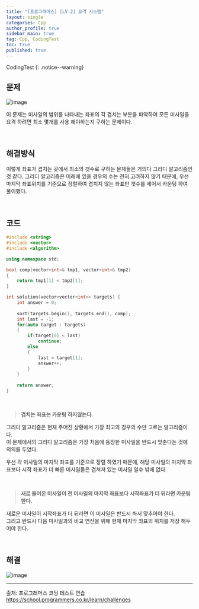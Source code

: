 ```yaml
---
title: "[프로그래머스] [LV.2] 요격 시스템"
layout: single
categories: Cpp
author_profile: true
sidebar_main: true
tag: Cpp, CodingTest
toc: true
published: true
---
```






CodingTest
{: .notice--warning}



## 문제

![image](https://github.com/PREADIM/PREADIM.github.io/assets/69719507/955983fe-04b3-440a-af5d-b2b0b208ae50)

이 문제는 미사일의 범위를 나타내는 좌표의 각 겹치는 부분을 파악하여 모든 미사일을 요격 하려면 최소 몇개를 사용 해야하는지 구하는 문제이다.


<br>



## 해결방식


이렇게 좌표가 겹치는 곳에서 최소의 갯수로 구하는 문제들은 거의다 그리디 알고리즘인 것 같다. 그리디 알고리즘은 미래에 있을 경우의 수는 전혀 고려하지 않기 때문에, 우선 마지막 좌표위치를 기준으로 정렬하여 겹치지 않는 좌표만 갯수를 세어서 카운팅 하여 풀이했다.


<br>


## 코드



```cpp
#include <string>
#include <vector>
#include <algorithm>

using namespace std;

bool comp(vector<int>& tmp1, vector<int>& tmp2)
{
    return tmp1[1] < tmp2[1];
}

int solution(vector<vector<int>> targets) {
    int answer = 0;
    
    sort(targets.begin(), targets.end(), comp);
    int last = -1;
    for(auto target : targets)
    {
        if(target[0] < last)
            continue;
        else
        {
            last = target[1];
            answer++;
        }
    }
    
    return answer;
}
```

<br>

> **겹치는 좌표는 카운팅 하지않는다.**

그리디 알고리즘은 현재 주어진 상황에서 가장 최고의 경우의 수만 고르는 알고리즘이다.   
이 문제에서의 그리디 알고리즘은 가장 처음에 등장한 미사일을 반드시 맞춘다는 것에 의의를 두었다.

우선 각 미사일의 마지막 좌표를 기준으로 정렬 하였기 때문에, 해당 미사일의 마지막 좌표보다 시작 좌표가 더 빠른 미사일들은 겹쳐져 있는 미사일 일수 밖에 없다.   


<br>

> **새로 들어온 미사일이 전 미사일의 마지막 좌표보다 시작좌표가 더 뒤라면 카운팅 한다.**

새로운 미사일이 시작좌표가 더 뒤라면 이 미사일은 반드시 쏴서 맞추어야 한다.   
그리고 반드시 다음 미사일과의 비교 연산을 위해 현재 마지막 좌표의 위치를 저장 해두어야 한다.


<br>


## 해결

![image](https://github.com/PREADIM/PREADIM.github.io/assets/69719507/877cd468-3ce6-481b-8360-73ba426832d4)




***

출처: 프로그래머스 코딩 테스트 연습    
https://school.programmers.co.kr/learn/challenges
